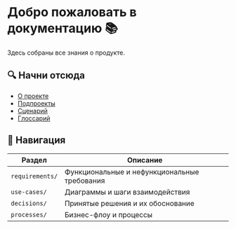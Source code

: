 # Добро пожаловать в документацию 📚

Здесь собраны все знания о продукте.

## 🔍 Начни отсюда
- [О проекте](about/)
- [Подпроекты](domains/)
- [Сценарий](use-cases/)
- [Глоссарий](glossary.md)

## 🧭 Навигация
| Раздел          | Описание                                     |
|-----------------|----------------------------------------------|
| `requirements/` | Функциональные и нефункциональные требования |
| `use-cases/`    | Диаграммы и шаги взаимодействия              |
| `decisions/`    | Принятые решения и их обоснование            |
| `processes/`    | Бизнес-флоу и процессы                       |